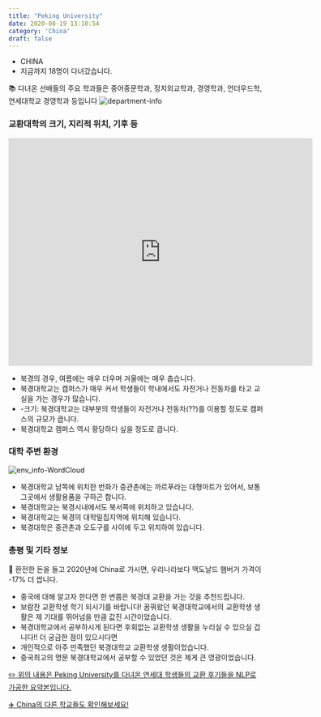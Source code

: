 ```yaml
---
title: "Peking University"
date: 2020-08-19 13:10:54
category: 'China'
draft: false
---
```



* CHINA
* 지금까지 18명이 다녀갔습니다. 


📚 다녀온 선배들의 주요 학과들은 중어중문학과, 정치외교학과, 경영학과, 언더우드학, 연세대학교 경영학과 등입니다
![department-info](../plots/CN000022.png)
### 교환대학의 크기, 지리적 위치, 기후 등
<iframe
width="600"
height="450"
frameborder="0" style="border:0"
src="https://www.google.com/maps/embed/v1/place?key=AIzaSyC9e1AME-pVmWC4hBpFdu5S4dKzyepa3HQ&q=Peking+University&center=39.986913,116.3058739&zoom=14" allowfullscreen>
</iframe>

* 북경의 경우, 여름에는 매우 더우며 겨울에는 매우 춥습니다.
* 북경대학교는 캠퍼스가 매우 커서 학생들이 학내에서도 자전거나 전동차를 타고 교실을 가는 경우가 많습니다.
* -크기: 북경대학교는 대부분의 학생들이 자전거나 전동차(??)를 이용할 정도로 캠퍼스의 규모가 큽니다.
* 북경대학교 캠퍼스 역시 황당하다 싶을 정도로 큽니다.


### 대학 주변 환경

![env_info-WordCloud](../univ_wordclouds_okt/env_info/CN000022_env_info_okt.png)

* 북경대학교 남쪽에 위치한 번화가 중관촌에는 까르푸라는 대형마트가 있어서, 보통 그곳에서 생활용품을 구하곤 합니다.
* 북경대학교는 북경시내에서도 북서쪽에 위치하고 있습니다.
* 북경대학교는 북경의 대학밀집지역에 위치해 있습니다.
* 북경대학은 중관촌과 오도구를 사이에 두고 위치하여 있습니다.


### 총평 및 기타 정보 

🍔 환전한 돈을 들고 2020년에 China로 가시면, 우리나라보다 맥도날드 햄버거 가격이 -17% 더 쌉니다.
* 중국에 대해 알고자 한다면 한 번쯤은 북경대 교환을 가는 것을 추천드립니다.
* 보람찬 교환학생 학기 되시기를 바랍니다! 꿈꿔왔던 북경대학교에서의 교환학생 생활은 제 기대를 뛰어넘을 만큼 값진 시간이었습니다.
* 북경대학교에서 공부하시게 된다면 후회없는 교환학생 생활을 누리실 수 있으실 겁니다!! 더 궁금한 점이 있으시다면
* 개인적으로 아주 만족했던 북경대학교 교환학생 생활이었습니다.
* 중국최고의 명문 북경대학교에서 공부할 수 있었던 것은 제게 큰 영광이었습니다.


[✏️ 위의 내용은 Peking University를 다녀온 연세대 학생들의 교환 후기들을 NLP로 가공한 요약본입니다.](http://oia.yonsei.ac.kr/partner/expReport.asp?ucode=CN000022&bgbn=A)

[✈️ China의 다른 학교들도 확인해보세요!](https://yonsei-exchange.netlify.app/?category=China)
